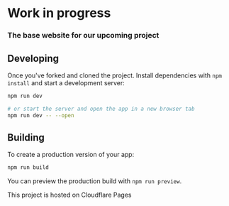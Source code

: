 # Work in progress
### The base website for our upcoming project

## Developing

Once you've forked and cloned the project. Install dependencies with `npm install` and start a development server:

```bash
npm run dev

# or start the server and open the app in a new browser tab
npm run dev -- --open
```

## Building

To create a production version of your app:

```bash
npm run build
```

You can preview the production build with `npm run preview`.

This project is hosted on Cloudflare Pages
